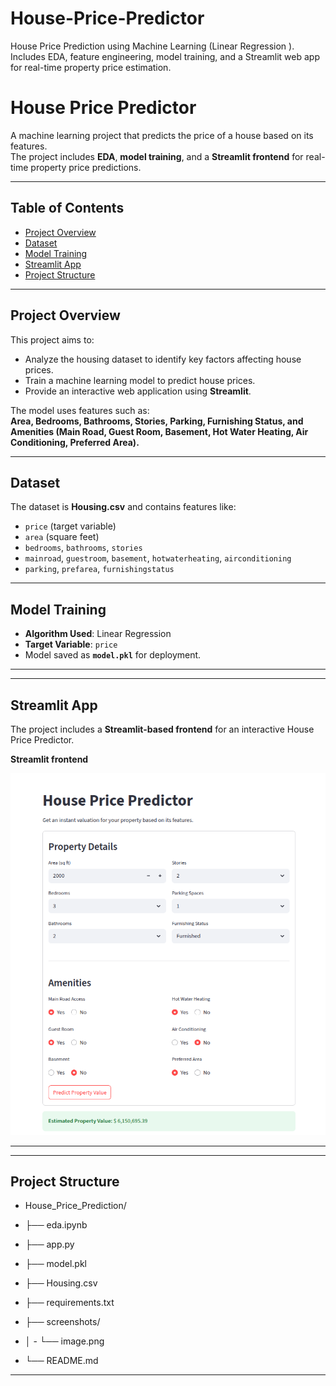# House-Price-Predictor
House Price Prediction using Machine Learning (Linear Regression ). Includes EDA, feature engineering, model training, and a Streamlit web app for real-time property price estimation.
# House Price Predictor

A machine learning project that predicts the price of a house based on its features.  
The project includes **EDA**, **model training**, and a **Streamlit frontend** for real-time property price predictions.


---

## Table of Contents

- [Project Overview](#project-overview)  
- [Dataset](#dataset)  
- [Model Training](#model-training)  
- [Streamlit App](#streamlit-app)  
- [Project Structure](#project-structure)  


---

## Project Overview

This project aims to:

- Analyze the housing dataset to identify key factors affecting house prices.  
- Train a machine learning model to predict house prices.  
- Provide an interactive web application using **Streamlit**.  

The model uses features such as:  
**Area, Bedrooms, Bathrooms, Stories, Parking, Furnishing Status, and Amenities (Main Road, Guest Room, Basement, Hot Water Heating, Air Conditioning, Preferred Area).**

---

##  Dataset

The dataset is **Housing.csv** and contains features like:

- `price` (target variable)  
- `area` (square feet)  
- `bedrooms`, `bathrooms`, `stories`  
- `mainroad`, `guestroom`, `basement`, `hotwaterheating`, `airconditioning`  
- `parking`, `prefarea`, `furnishingstatus`

---


## Model Training

- **Algorithm Used**:  Linear Regression  
- **Target Variable**: `price`  
- Model saved as **`model.pkl`** for deployment.

---

---
## Streamlit App

The project includes a **Streamlit-based frontend** for an interactive House Price Predictor. 



**Streamlit frontend**  


![streamlit-app](/House_price_prediction/screenshots/image.png)


---

---

## Project Structure

- House_Price_Prediction/

- ├── eda.ipynb                  
- ├── app.py                   
- ├── model.pkl                
- ├── Housing.csv             
- ├── requirements.txt       
- ├── screenshots/             
- │           - └── image.png
- └── README.md               



---

